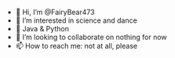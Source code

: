 - 👋 Hi, I’m @FairyBear473
- 👀 I’m interested in science and dance
- 🌱 Java & Python
- 💞️ I’m looking to collaborate on nothing for now
- 📫 How to reach me: not at all, please

<!---
FairyBear473/FairyBear473 is a ✨ special ✨ repository because its `README.md` (this file) appears on your GitHub profile.
You can click the Preview link to take a look at your changes.
--->
